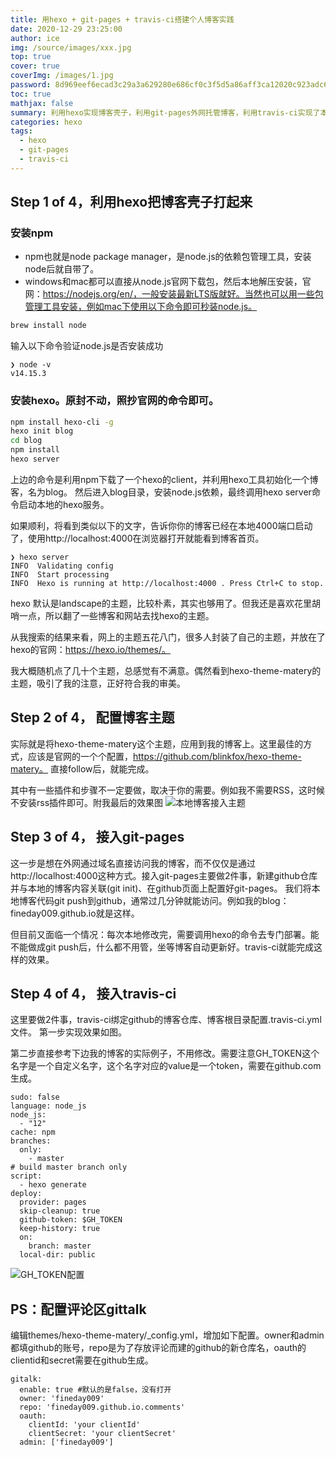 ```yaml
---
title: 用hexo + git-pages + travis-ci搭建个人博客实践
date: 2020-12-29 23:25:00
author: ice
img: /source/images/xxx.jpg
top: true
cover: true
coverImg: /images/1.jpg
password: 8d969eef6ecad3c29a3a629280e686cf0c3f5d5a86aff3ca12020c923adc6c92
toc: true
mathjax: false
summary: 利用hexo实现博客壳子，利用git-pages外网托管博客，利用travis-ci实现了本地git push后博客分钟级自动部署。
categories: hexo
tags:
  - hexo
  - git-pages
  - travis-ci
---
```


## Step 1 of 4，利用hexo把博客壳子打起来

### 安装npm
- npm也就是node package manager，是node.js的依赖包管理工具，安装node后就自带了。
- windows和mac都可以直接从node.js官网下载包，然后本地解压安装，官网：https://nodejs.org/en/，一般安装最新LTS版就好。当然也可以用一些包管理工具安装，例如mac下使用以下命令即可秒装node.js。
``` bash
brew install node
```
输入以下命令验证node.js是否安装成功
```
❯ node -v
v14.15.3
```

### 安装hexo。原封不动，照抄官网的命令即可。
```bash
npm install hexo-cli -g
hexo init blog
cd blog
npm install
hexo server
```
上边的命令是利用npm下载了一个hexo的client，并利用hexo工具初始化一个博客，名为blog。
然后进入blog目录，安装node.js依赖，最终调用hexo server命令启动本地的hexo服务。

如果顺利，将看到类似以下的文字，告诉你你的博客已经在本地4000端口启动了，使用http://localhost:4000在浏览器打开就能看到博客首页。
```
❯ hexo server
INFO  Validating config
INFO  Start processing
INFO  Hexo is running at http://localhost:4000 . Press Ctrl+C to stop.
```
hexo 默认是landscape的主题，比较朴素，其实也够用了。但我还是喜欢花里胡哨一点，所以翻了一些博客和网站去找hexo的主题。

从我搜索的结果来看，网上的主题五花八门，很多人封装了自己的主题，并放在了hexo的官网：https://hexo.io/themes/。

我大概随机点了几十个主题，总感觉有不满意。偶然看到hexo-theme-matery的主题，吸引了我的注意，正好符合我的审美。

## Step 2 of 4， 配置博客主题
实际就是将hexo-theme-matery这个主题，应用到我的博客上。这里最佳的方式，应该是官网的一个个配置，https://github.com/blinkfox/hexo-theme-matery。
直接follow后，就能完成。

其中有一些插件和步骤不一定要做，取决于你的需要。例如我不需要RSS，这时候不安装rss插件即可。附我最后的效果图
![本地博客接入主题](/images/iceelocalblog-with-theme.png)


## Step 3 of 4， 接入git-pages
这一步是想在外网通过域名直接访问我的博客，而不仅仅是通过http://localhost:4000这种方式。接入git-pages主要做2件事，新建github仓库并与本地的博客内容关联(git init)、在github页面上配置好git-pages。
我们将本地博客代码git push到github，通常过几分钟就能访问。例如我的blog：fineday009.github.io就是这样。

但目前又面临一个情况：每次本地修改完，需要调用hexo的命令去专门部署。能不能做成git push后，什么都不用管，坐等博客自动更新好。travis-ci就能完成这样的效果。

## Step 4 of 4， 接入travis-ci
这里要做2件事，travis-ci绑定github的博客仓库、博客根目录配置.travis-ci.yml文件。
第一步实现效果如图。

第二步直接参考下边我的博客的实际例子，不用修改。需要注意GH_TOKEN这个名字是一个自定义名字，这个名字对应的value是一个token，需要在github.com生成。
``` travis-ci
sudo: false
language: node_js
node_js:
  - "12"
cache: npm
branches:
  only: 
    - master 
# build master branch only
script:
  - hexo generate
deploy:
  provider: pages
  skip-cleanup: true
  github-token: $GH_TOKEN
  keep-history: true
  on:
    branch: master
  local-dir: public
```
![GH_TOKEN配置](/images/travis-ci-fineday009.png)

## PS：配置评论区gittalk
编辑themes/hexo-theme-matery/_config.yml，增加如下配置。owner和admin都填github的账号，repo是为了存放评论而建的github的新仓库名，oauth的clientid和secret需要在github生成。
```
gitalk:
  enable: true #默认的是false，没有打开
  owner: 'fineday009'
  repo: 'fineday009.github.io.comments'
  oauth:
    clientId: 'your clientId'
    clientSecret: 'your clientSecret'
  admin: ['fineday009']
```